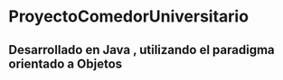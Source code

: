 # ProyectoComedorUniversitario

## Desarrollado en Java , utilizando el paradigma orientado a Objetos 
